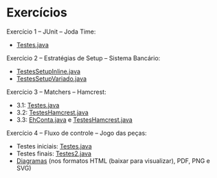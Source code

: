 # Exercícios

Exercício 1 – JUnit – Joda Time:
- [Testes.java](Teste%20Joda-Time/src/tst/Testes.java)

Exercício 2 – Estratégias de Setup – Sistema Bancário:
- [TestesSetupInline.java](SistemaBanc%C3%A1rio/src/br/ufsc/ine/leb/sistemaBancario/testes/TestesSetupInline.java)
- [TestesSetupVariado.java](SistemaBanc%C3%A1rio/src/br/ufsc/ine/leb/sistemaBancario/testes/TestesSetupVariado.java)


Exercício 3 – Matchers – Hamcrest:
- 3.1: [Testes.java](Testes/src/tst/Testes.java)
- 3.2: [TestesHamcrest.java](SistemaBanc%C3%A1rio/src/br/ufsc/ine/leb/sistemaBancario/testes/TestesHamcrest.java#L30)
- 3.3: [EhConta.java](SistemaBanc%C3%A1rio/src/br/ufsc/ine/leb/sistemaBancario/testes/EhConta.java) e [TestesHamcrest.java](SistemaBanc%C3%A1rio/src/br/ufsc/ine/leb/sistemaBancario/testes/TestesHamcrest.java#L12)

Exercício 4 – Fluxo de controle – Jogo das peças:
- Testes iniciais: [Testes.java](EightPuzzleGame/tst/domain/Testes.java)
- Testes finais: [Testes2.java](EightPuzzleGame/tst/domain/Testes2.java)
- [Diagramas](EightPuzzleGame/diagramas) (nos formatos HTML (baixar para visualizar), PDF, PNG e SVG)
